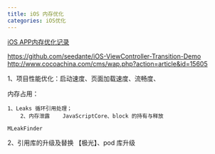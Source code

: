 ```yaml
---
title: iOS 内存优化
categories: iOS优化
---
```


[iOS APP内存优化记录](https://www.jianshu.com/p/f47f538b64dd)

https://github.com/seedante/iOS-ViewController-Transition-Demo
http://www.cocoachina.com/cms/wap.php?action=article&id=15605


1、项目性能优化：启动速度、页面加载速度、流畅度、


内存占用：

	1、Leaks 循环引用处理；
        2、内存泄露    JavaScriptCore、block 的持有与释放

	MLeakFinder

2、引用库的升级及替换
【极光】、pod 库升级